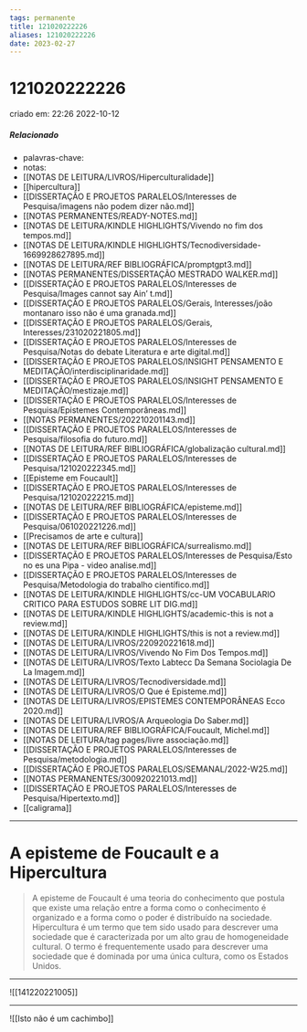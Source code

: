 ```yaml
---
tags: permanente
title: 121020222226
aliases: 121020222226
date: 2023-02-27
---
```


# 121020222226

criado em: 22:26 2022-10-12

##### Relacionado

- palavras-chave: 
- notas: 
- [[NOTAS DE LEITURA/LIVROS/Hiperculturalidade]]
- [[hipercultura]]
- [[DISSERTAÇÃO E PROJETOS PARALELOS/Interesses de Pesquisa/imagens não podem dizer não.md]]
- [[NOTAS PERMANENTES/READY-NOTES.md]]
- [[NOTAS DE LEITURA/KINDLE HIGHLIGHTS/Vivendo no fim dos tempos.md]]
- [[NOTAS DE LEITURA/KINDLE HIGHLIGHTS/Tecnodiversidade-1669928627895.md]]
- [[NOTAS DE LEITURA/REF BIBLIOGRÁFICA/promptgpt3.md]]
- [[NOTAS PERMANENTES/DISSERTAÇÃO MESTRADO WALKER.md]]
- [[DISSERTAÇÃO E PROJETOS PARALELOS/Interesses de Pesquisa/Images cannot say Ain’ t.md]]
- [[DISSERTAÇÃO E PROJETOS PARALELOS/Gerais, Interesses/joão montanaro isso não é uma granada.md]]
- [[DISSERTAÇÃO E PROJETOS PARALELOS/Gerais, Interesses/231020221805.md]]
- [[DISSERTAÇÃO E PROJETOS PARALELOS/Interesses de Pesquisa/Notas do debate Literatura e arte digital.md]]
- [[DISSERTAÇÃO E PROJETOS PARALELOS/INSIGHT PENSAMENTO E MEDITAÇÃO/interdisciplinaridade.md]]
- [[DISSERTAÇÃO E PROJETOS PARALELOS/INSIGHT PENSAMENTO E MEDITAÇÃO/mestizaje.md]]
- [[DISSERTAÇÃO E PROJETOS PARALELOS/Interesses de Pesquisa/Epistemes Contemporâneas.md]]
- [[NOTAS PERMANENTES/202210201143.md]]
- [[DISSERTAÇÃO E PROJETOS PARALELOS/Interesses de Pesquisa/filosofia do futuro.md]]
- [[NOTAS DE LEITURA/REF BIBLIOGRÁFICA/globalização cultural.md]]
- [[DISSERTAÇÃO E PROJETOS PARALELOS/Interesses de Pesquisa/121020222345.md]]
- [[Episteme em Foucault]]
- [[DISSERTAÇÃO E PROJETOS PARALELOS/Interesses de Pesquisa/121020222215.md]]
- [[NOTAS DE LEITURA/REF BIBLIOGRÁFICA/episteme.md]]
- [[DISSERTAÇÃO E PROJETOS PARALELOS/Interesses de Pesquisa/061020221226.md]]
- [[Precisamos de arte e cultura]]
- [[NOTAS DE LEITURA/REF BIBLIOGRÁFICA/surrealismo.md]]
- [[DISSERTAÇÃO E PROJETOS PARALELOS/Interesses de Pesquisa/Esto no es una Pipa - video analise.md]]
- [[DISSERTAÇÃO E PROJETOS PARALELOS/Interesses de Pesquisa/Metodologia do trabalho científico.md]]
- [[NOTAS DE LEITURA/KINDLE HIGHLIGHTS/cc-UM VOCABULARIO CRITICO PARA ESTUDOS SOBRE LIT DIG.md]]
- [[NOTAS DE LEITURA/KINDLE HIGHLIGHTS/academic-this is not a review.md]]
- [[NOTAS DE LEITURA/KINDLE HIGHLIGHTS/this is not a review.md]]
- [[NOTAS DE LEITURA/LIVROS/220920221618.md]]
- [[NOTAS DE LEITURA/LIVROS/Vivendo No Fim Dos Tempos.md]]
- [[NOTAS DE LEITURA/LIVROS/Texto Labtecc Da Semana Sociolagia De La Imagem.md]]
- [[NOTAS DE LEITURA/LIVROS/Tecnodiversidade.md]]
- [[NOTAS DE LEITURA/LIVROS/O Que é Episteme.md]]
- [[NOTAS DE LEITURA/LIVROS/EPISTEMES CONTEMPORÂNEAS Ecco 2020.md]]
- [[NOTAS DE LEITURA/LIVROS/A Arqueologia Do Saber.md]]
- [[NOTAS DE LEITURA/REF BIBLIOGRÁFICA/Foucault, Michel.md]]
- [[NOTAS DE LEITURA/tag pages/livre associação.md]]
- [[DISSERTAÇÃO E PROJETOS PARALELOS/Interesses de Pesquisa/metodologia.md]]
- [[DISSERTAÇÃO E PROJETOS PARALELOS/SEMANAL/2022-W25.md]]
- [[NOTAS PERMANENTES/300920221013.md]]
- [[DISSERTAÇÃO E PROJETOS PARALELOS/Interesses de Pesquisa/Hipertexto.md]]
- [[caligrama]]

---

# A episteme de Foucault e a Hipercultura

>A episteme de Foucault é uma teoria do conhecimento que postula que existe uma relação entre a forma como o conhecimento é organizado e a forma como o poder é distribuído na sociedade. Hipercultura é um termo que tem sido usado para descrever uma sociedade que é caracterizada por um alto grau de homogeneidade cultural. O termo é frequentemente usado para descrever uma sociedade que é dominada por uma única cultura, como os Estados Unidos.

---

![[141220221005]]

---

![[Isto não é um cachimbo]]
